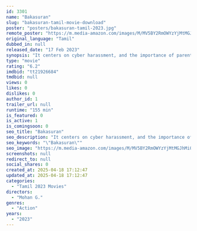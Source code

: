 ```yaml
---
id: 3301
name: "Bakasuran"
slug: "bakasuran-tamil-movie-download"
poster: "posters/bakasuran-tamil-2023.jpg"
remote_poster: "https://m.media-amazon.com/images/M/MV5BY2RmOWYzYjMtMGJhMi00N2YwLThhMGItZjU5MjNkMzhmODY0XkEyXkFqcGc@._V1_SX300.jpg"
original_language: "Tamil"
dubbed_in: null
released_date: "17 Feb 2023"
synopsis: "It centers on cyber harassment, and the importance of parents being made aware of their children's problems."
type: "movie"
rating: "6.2"
imdbid: "tt21926684"
tmdbid: null
views: 0
likes: 0
dislikes: 0
author_id: 1
trailer_url: null
runtime: "155 min"
is_featured: 0
is_active: 1
is_comingsoon: 0
seo_title: "Bakasuran"
seo_description: "It centers on cyber harassment, and the importance of parents being made aware of their children's problems."
seo_keywords: "\"Bakasuran\""
seo_image: "https://m.media-amazon.com/images/M/MV5BY2RmOWYzYjMtMGJhMi00N2YwLThhMGItZjU5MjNkMzhmODY0XkEyXkFqcGc@._V1_SX300.jpg"
screenshots: null
redirect_to: null
social_shares: 0
created_at: 2025-04-18 17:12:47
updated_at: 2025-04-18 17:12:47
categories:
  - "Tamil 2023 Movies"
directors:
  - "Mohan G."
genres:
  - "Action"
years:
  - "2023"
---
```

